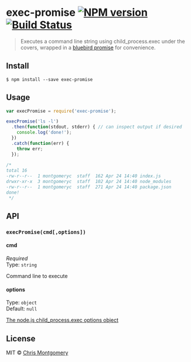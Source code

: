 # exec-promise [![NPM version][npm-image]][npm-url] [![Build Status][travis-image]][travis-url]

> Executes a command line string using child_process.exec under the covers, wrapped in a [bluebird promise](https://github.com/petkaantonov/bluebird) for convenience.


## Install

```
$ npm install --save exec-promise
```


## Usage

```js
var execPromise = require('exec-promise');

execPromise('ls -l')
  .then(function(stdout, stderr) { // can inspect output if desired
    console.log('done!');
  })
  .catch(function(err) {
    throw err;
  });
  
/*
total 16
-rw-r--r--  1 montgomeryc  staff  162 Apr 24 14:40 index.js
drwxr-xr-x  3 montgomeryc  staff  102 Apr 24 14:40 node_modules
-rw-r--r--  1 montgomeryc  staff  271 Apr 24 14:40 package.json
done!
 */
```


## API

### `execPromise(cmd[,options])`

#### cmd

*Required*  
Type: `string`

Command line to execute

#### options

Type: `object`  
Default: `null`

[The node.js child_process.exec options object](https://nodejs.org/api/child_process.html#child_process_child_process_exec_command_options_callback)


## License

MIT © [Chris Montgomery](https://github.com/chmontgomery)

[npm-url]: https://npmjs.org/package/@chmontgomery/exec-promise
[npm-image]: https://img.shields.io/badge/npm-v1.1.0-blue.svg?style=flat
[travis-image]: https://travis-ci.org/chmontgomery/exec-promise.svg?branch=master
[travis-url]: https://travis-ci.org/chmontgomery/exec-promise
